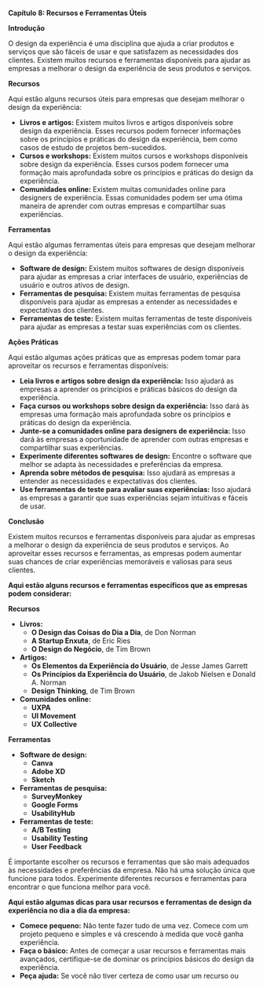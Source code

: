 **Capítulo 8: Recursos e Ferramentas Úteis**

**Introdução**

O design da experiência é uma disciplina que ajuda a criar produtos e serviços que são fáceis de usar e que satisfazem as necessidades dos clientes. Existem muitos recursos e ferramentas disponíveis para ajudar as empresas a melhorar o design da experiência de seus produtos e serviços.

**Recursos**

Aqui estão alguns recursos úteis para empresas que desejam melhorar o design da experiência:

* **Livros e artigos:** Existem muitos livros e artigos disponíveis sobre design da experiência. Esses recursos podem fornecer informações sobre os princípios e práticas do design da experiência, bem como casos de estudo de projetos bem-sucedidos.
* **Cursos e workshops:** Existem muitos cursos e workshops disponíveis sobre design da experiência. Esses cursos podem fornecer uma formação mais aprofundada sobre os princípios e práticas do design da experiência.
* **Comunidades online:** Existem muitas comunidades online para designers de experiência. Essas comunidades podem ser uma ótima maneira de aprender com outras empresas e compartilhar suas experiências.

**Ferramentas**

Aqui estão algumas ferramentas úteis para empresas que desejam melhorar o design da experiência:

* **Software de design:** Existem muitos softwares de design disponíveis para ajudar as empresas a criar interfaces de usuário, experiências de usuário e outros ativos de design.
* **Ferramentas de pesquisa:** Existem muitas ferramentas de pesquisa disponíveis para ajudar as empresas a entender as necessidades e expectativas dos clientes.
* **Ferramentas de teste:** Existem muitas ferramentas de teste disponíveis para ajudar as empresas a testar suas experiências com os clientes.

**Ações Práticas**

Aqui estão algumas ações práticas que as empresas podem tomar para aproveitar os recursos e ferramentas disponíveis:

* **Leia livros e artigos sobre design da experiência:** Isso ajudará as empresas a aprender os princípios e práticas básicos do design da experiência.
* **Faça cursos ou workshops sobre design da experiência:** Isso dará às empresas uma formação mais aprofundada sobre os princípios e práticas do design da experiência.
* **Junte-se a comunidades online para designers de experiência:** Isso dará às empresas a oportunidade de aprender com outras empresas e compartilhar suas experiências.
* **Experimente diferentes softwares de design:** Encontre o software que melhor se adapta às necessidades e preferências da empresa.
* **Aprenda sobre métodos de pesquisa:** Isso ajudará as empresas a entender as necessidades e expectativas dos clientes.
* **Use ferramentas de teste para avaliar suas experiências:** Isso ajudará as empresas a garantir que suas experiências sejam intuitivas e fáceis de usar.

**Conclusão**

Existem muitos recursos e ferramentas disponíveis para ajudar as empresas a melhorar o design da experiência de seus produtos e serviços. Ao aproveitar esses recursos e ferramentas, as empresas podem aumentar suas chances de criar experiências memoráveis e valiosas para seus clientes.

**Aqui estão alguns recursos e ferramentas específicos que as empresas podem considerar:**

**Recursos**

* **Livros:**
    * **O Design das Coisas do Dia a Dia**, de Don Norman
    * **A Startup Enxuta**, de Eric Ries
    * **O Design do Negócio**, de Tim Brown
* **Artigos:**
    * **Os Elementos da Experiência do Usuário**, de Jesse James Garrett
    * **Os Princípios da Experiência do Usuário**, de Jakob Nielsen e Donald A. Norman
    * **Design Thinking**, de Tim Brown
* **Comunidades online:**
    * **UXPA**
    * **UI Movement**
    * **UX Collective**

**Ferramentas**

* **Software de design:**
    * **Canva**
    * **Adobe XD**
    * **Sketch**
* **Ferramentas de pesquisa:**
    * **SurveyMonkey**
    * **Google Forms**
    * **UsabilityHub**
* **Ferramentas de teste:**
    * **A/B Testing**
    * **Usability Testing**
    * **User Feedback**

É importante escolher os recursos e ferramentas que são mais adequados às necessidades e preferências da empresa. Não há uma solução única que funcione para todos. Experimente diferentes recursos e ferramentas para encontrar o que funciona melhor para você.

**Aqui estão algumas dicas para usar recursos e ferramentas de design da experiência no dia a dia da empresa:**

* **Comece pequeno:** Não tente fazer tudo de uma vez. Comece com um projeto pequeno e simples e vá crescendo à medida que você ganha experiência.
* **Faça o básico:** Antes de começar a usar recursos e ferramentas mais avançados, certifique-se de dominar os princípios básicos do design da experiência.
* **Peça ajuda:** Se você não tiver certeza de como usar um recurso ou
